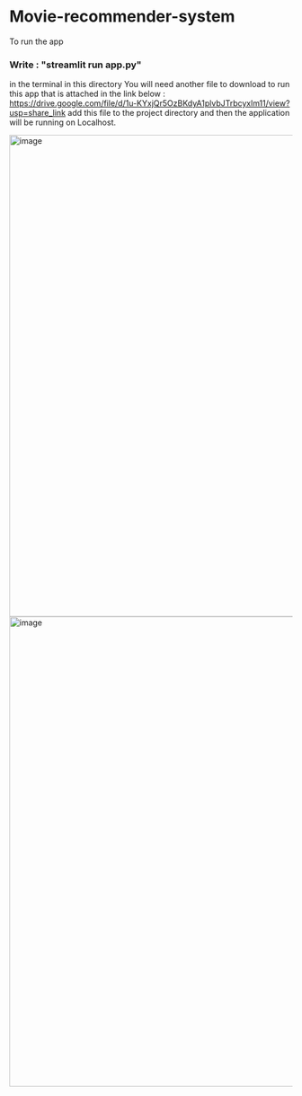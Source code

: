 
# Movie-recommender-system
To run the app
### Write : "streamlit run app.py"
in the terminal in this directory
You will need another file to download to run this app that is attached in the link below :
https://drive.google.com/file/d/1u-KYxjQr5OzBKdyA1plvbJTrbcyxlm11/view?usp=share_link
add this file to the project directory and then the application will be running on Localhost.


<img width="858" alt="image" src="https://github.com/Vishalr32/Movie-recommender-system/assets/75670364/2bc5e613-492c-417b-9792-8964794baedc">


<img width="837" alt="image" src="https://github.com/Vishalr32/Movie-recommender-system/assets/75670364/bfdc1fc1-b799-4bbb-9037-29fa975f8e99">
